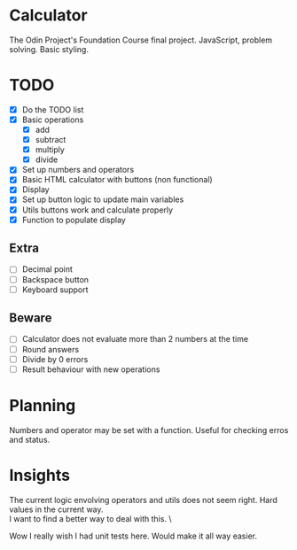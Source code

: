 # Calculator

The Odin Project's Foundation Course final project.
JavaScript, problem solving. Basic styling.

# TODO

- [x] Do the TODO list
- [x] Basic operations
  - [x] add
  - [x] subtract
  - [x] multiply
  - [x] divide
- [x] Set up numbers and operators
- [x] Basic HTML calculator with buttons (non functional)
- [x] Display
- [x] Set up button logic to update main variables
- [x] Utils buttons work and calculate properly
- [X] Function to populate display

## Extra

- [ ] Decimal point
- [ ] Backspace button
- [ ] Keyboard support

## Beware

- [ ] Calculator does not evaluate more than 2 numbers at the time
- [ ] Round answers
- [ ] Divide by 0 errors
- [ ] Result behaviour with new operations

# Planning

Numbers and operator may be set with a function. Useful for checking erros and status.

# Insights

The current logic envolving operators and utils does not seem right. Hard values in the current way. \
I want to find a better way to deal with this. \

Wow I really wish I had unit tests here. Would make it all way easier.
